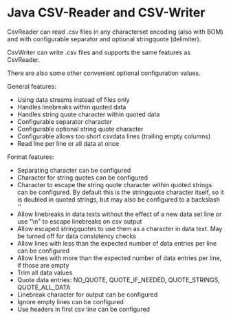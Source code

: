 # Java CSV-Reader and CSV-Writer

CsvReader can read .csv files in any characterset encoding (also with BOM) and with configurable separator and optional stringquote (delimiter).

CsvWriter can write .csv files and supports the same features as CsvReader.

There are also some other convenient optional configuration values.

General features:

- Using data streams instead of files only
- Handles linebreaks within quoted data
- Handles string quote character within quoted data
- Configurable separator character
- Configurable optional string quote character
- Configurable allows too short csvdata lines (trailing empty columns)
- Read line per line or all data at once

Format features:

- Separating character can be configured
- Character for string quotes can be configured
- Character to escape the string quote character within quoted strings can be configured. By default this is the stringquote character itself, so it is doubled in quoted strings, but may also be configured to a backslash '\'
- Allow linebreaks in data texts without the effect of a new data set line or use "\\n" to escape linebreaks on csv output
- Allow escaped stringquotes to use them as a character in data text. May be turned off for data consistency checks
- Allow lines with less than the expected number of data entries per line can be configured
- Allow lines with more than the expected number of data entries per line, if those are empty
- Trim all data values
- Quote data entries: NO_QUOTE, QUOTE_IF_NEEDED, QUOTE_STRINGS, QUOTE_ALL_DATA
- Linebreak character for output can be configured
- Ignore empty lines can be configured
- Use headers in first csv line can be configured
